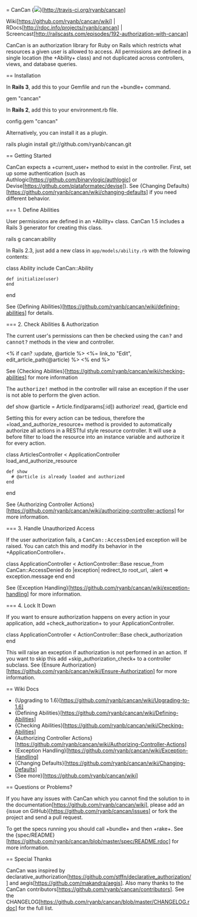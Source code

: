= CanCan {<img src="https://secure.travis-ci.org/ryanb/cancan.png" />}[http://travis-ci.org/ryanb/cancan]

Wiki[https://github.com/ryanb/cancan/wiki] | RDocs[http://rdoc.info/projects/ryanb/cancan] | Screencast[http://railscasts.com/episodes/192-authorization-with-cancan]

CanCan is an authorization library for Ruby on Rails which restricts what resources a given user is allowed to access. All permissions are defined in a single location (the +Ability+ class) and not duplicated across controllers, views, and database queries.


== Installation

In <b>Rails 3</b>, add this to your Gemfile and run the +bundle+ command.

  gem "cancan"

In <b>Rails 2</b>, add this to your environment.rb file.

  config.gem "cancan"

Alternatively, you can install it as a plugin.

  rails plugin install git://github.com/ryanb/cancan.git


== Getting Started

CanCan expects a +current_user+ method to exist in the controller. First, set up some authentication (such as Authlogic[https://github.com/binarylogic/authlogic] or Devise[https://github.com/plataformatec/devise]). See {Changing Defaults}[https://github.com/ryanb/cancan/wiki/changing-defaults] if you need different behavior.


=== 1. Define Abilities

User permissions are defined in an +Ability+ class. CanCan 1.5 includes a Rails 3 generator for creating this class.

  rails g cancan:ability

In Rails 2.3, just add a new class in `app/models/ability.rb` with the folowing contents:

  class Ability
    include CanCan::Ability

    def initialize(user)
    end
  end

See {Defining Abilities}[https://github.com/ryanb/cancan/wiki/defining-abilities] for details.


=== 2. Check Abilities & Authorization

The current user's permissions can then be checked using the <tt>can?</tt> and <tt>cannot?</tt> methods in the view and controller.

  <% if can? :update, @article %>
    <%= link_to "Edit", edit_article_path(@article) %>
  <% end %>

See {Checking Abilities}[https://github.com/ryanb/cancan/wiki/checking-abilities] for more information

The <tt>authorize!</tt> method in the controller will raise an exception if the user is not able to perform the given action.

  def show
    @article = Article.find(params[:id])
    authorize! :read, @article
  end

Setting this for every action can be tedious, therefore the +load_and_authorize_resource+ method is provided to automatically authorize all actions in a RESTful style resource controller. It will use a before filter to load the resource into an instance variable and authorize it for every action.

  class ArticlesController < ApplicationController
    load_and_authorize_resource

    def show
      # @article is already loaded and authorized
    end
  end

See {Authorizing Controller Actions}[https://github.com/ryanb/cancan/wiki/authorizing-controller-actions] for more information.


=== 3. Handle Unauthorized Access

If the user authorization fails, a <tt>CanCan::AccessDenied</tt> exception will be raised. You can catch this and modify its behavior in the +ApplicationController+.

  class ApplicationController < ActionController::Base
    rescue_from CanCan::AccessDenied do |exception|
      redirect_to root_url, :alert => exception.message
    end
  end

See {Exception Handling}[https://github.com/ryanb/cancan/wiki/exception-handling] for more information.


=== 4. Lock It Down

If you want to ensure authorization happens on every action in your application, add +check_authorization+ to your ApplicationController.

  class ApplicationController < ActionController::Base
    check_authorization
  end

This will raise an exception if authorization is not performed in an action. If you want to skip this add +skip_authorization_check+ to a controller subclass. See {Ensure Authorization}[https://github.com/ryanb/cancan/wiki/Ensure-Authorization] for more information.


== Wiki Docs

* {Upgrading to 1.6}[https://github.com/ryanb/cancan/wiki/Upgrading-to-1.6]
* {Defining Abilities}[https://github.com/ryanb/cancan/wiki/Defining-Abilities]
* {Checking Abilities}[https://github.com/ryanb/cancan/wiki/Checking-Abilities]
* {Authorizing Controller Actions}[https://github.com/ryanb/cancan/wiki/Authorizing-Controller-Actions]
* {Exception Handling}[https://github.com/ryanb/cancan/wiki/Exception-Handling]
* {Changing Defaults}[https://github.com/ryanb/cancan/wiki/Changing-Defaults]
* {See more}[https://github.com/ryanb/cancan/wiki]


== Questions or Problems?

If you have any issues with CanCan which you cannot find the solution to in the documentation[https://github.com/ryanb/cancan/wiki], please add an {issue on GitHub}[https://github.com/ryanb/cancan/issues] or fork the project and send a pull request.

To get the specs running you should call +bundle+ and then +rake+. See the {spec/README}[https://github.com/ryanb/cancan/blob/master/spec/README.rdoc] for more information.


== Special Thanks

CanCan was inspired by declarative_authorization[https://github.com/stffn/declarative_authorization/] and aegis[https://github.com/makandra/aegis]. Also many thanks to the CanCan contributors[https://github.com/ryanb/cancan/contributors]. See the CHANGELOG[https://github.com/ryanb/cancan/blob/master/CHANGELOG.rdoc] for the full list.


